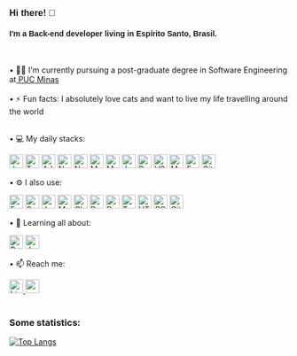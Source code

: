 **<h3 align="left" style="font-family: Arial;"> Hi there! :wave: </h3>**

<h4 align="left" style="font-family: Arial;">I'm a Back-end developer living in Espírito Santo, Brasil.</h4>
<br/>

• :woman_student: I'm currently pursuing a post-graduate degree in Software Engineering at<a href="https://www.pucminas.br/"> PUC Minas</a>
<br/>
<br/>
• :zap: Fun facts: I absolutely love cats and want to live my life travelling around the world
<br/>
<br/>

• 💻 My daily stacks:

<img alt="JavaScript" src="https://img.shields.io/badge/JavaScript-F7DF1E?style=for-the-badge&logo=javascript&logoColor=black" height="25"/> <img alt="TypeScript" src="https://img.shields.io/badge/typescript-%23007ACC.svg?style=for-the-badge&logo=typescript&logoColor=white" height="25"/> <img alt="AdonisJS" src="https://img.shields.io/badge/adonisjs-%23220052.svg?style=for-the-badge&logo=adonisjs&logoColor=white" height="25"/> <img alt="NestJS" src="https://img.shields.io/badge/nestjs-%23E0234E.svg?style=for-the-badge&logo=nestjs&logoColor=white" height="25"/> <img alt="Node.js" src="https://img.shields.io/badge/node.js-6DA55F?style=for-the-badge&logo=node.js&logoColor=white" height="25"/> <img alt="MongoDB" src="https://img.shields.io/badge/MongoDB-4EA94B?style=for-the-badge&logo=mongodb&logoColor=white" height="25"/> <img alt="MySQL" src="https://img.shields.io/badge/MySQL-005C84?style=for-the-badge&logo=mysql&logoColor=white" height="25"/> <img alt="JWT" src="https://img.shields.io/badge/JWT-000000?style=for-the-badge&logo=JSON%20web%20tokens&logoColor=white" height="25"/> <img alt="Docker" src="https://img.shields.io/badge/docker-%230db7ed.svg?style=for-the-badge&logo=docker&logoColor=white" height="25"/> <img alt="VSCode" src="https://img.shields.io/badge/Visual_Studio-5C2D91?style=for-the-badge&logo=visual%20studio&logoColor=white" height="25"/> <img alt="Manjaro" src="https://img.shields.io/badge/manjaro-35BF5C?style=for-the-badge&logo=manjaro&logoColor=white" height="25"/> <img alt="Fedora" src="https://img.shields.io/badge/Fedora-294172?style=for-the-badge&logo=fedora&logoColor=white" height="25"/> <img alt="Git" src="https://img.shields.io/badge/git-%23F05033.svg?style=for-the-badge&logo=git&logoColor=white" height="25"/> 

• :gear: I also use:

<img alt="Express.js" src="https://img.shields.io/badge/express.js-%23404d59.svg?style=for-the-badge&logo=express&logoColor=%2361DAFB" height="25"/> <img alt="Sequelize" src="https://img.shields.io/badge/sequelize-323330?style=for-the-badge&logo=sequelize&logoColor=blue" height="25"/> <img alt="Jest" src="https://img.shields.io/badge/Jest-C21325?style=for-the-badge&logo=jest&logoColor=white" height="25"/> <img alt="Mocha" src="https://img.shields.io/badge/Mocha-8D6748?style=for-the-badge&logo=Mocha&logoColor=white" height="25"/> <img alt="Chai" src="https://img.shields.io/badge/chai.js-323330?style=for-the-badge&logo=chai&logoColor=green" height="25"/> <img alt="React" src="https://img.shields.io/badge/react-%2320232a.svg?style=for-the-badge&logo=react&logoColor=%2361DAFB" height="25"/> <img alt="Redux" src="https://img.shields.io/badge/redux-%23593d88.svg?style=for-the-badge&logo=redux&logoColor=white" height="25"/> <img alt="Testing Library" src="https://img.shields.io/badge/testing%20library-323330?style=for-the-badge&logo=testing-library&logoColor=red" height="25"/> <img alt="HTML5" src="https://img.shields.io/badge/html5-%23E34F26.svg?style=for-the-badge&logo=html5&logoColor=white" height="25"/> <img alt="CSS" src="https://img.shields.io/badge/css3-%231572B6.svg?style=for-the-badge&logo=css3&logoColor=white" height="25"/> <img alt="GitHub" src="https://img.shields.io/badge/GitHub-100000?style=for-the-badge&logo=github&logoColor=white" height="25"/> 
 
• :seedling: Learning all about:

<img alt="Python" src="https://img.shields.io/badge/Python-14354C?style=for-the-badge&logo=python&logoColor=white" height="25" /> <img alt="Java" src="https://img.shields.io/badge/Java-ED8B00?style=for-the-badge&logo=openjdk&logoColor=white" height="25"/> 

• :mailbox: Reach me:

<a href="https://www.linkedin.com/in/erg1101">
<img alt="Linkedin" src="https://img.shields.io/badge/LinkedIn-0077B5?style=for-the-badge&logo=linkedin&logoColor=white" height="25">
</a> <a href="mailto:erikatrue@gmail.com">
  <img src="https://img.shields.io/badge/Gmail-D14836?style=for-the-badge&logo=gmail&logoColor=white" height="25">
</a>
<br/>
<br/>

<h3>Some statistics:</h3>

[![Top Langs](https://github-readme-stats.vercel.app/api/top-langs/?username=erikarg&langs_count=5&layout=compact)](https://github.com/anuraghazra/github-readme-stats)

